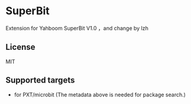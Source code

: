 # SuperBit

Extension for Yahboom SuperBit V1.0 ，and change by lzh

## License

MIT

## Supported targets

* for PXT/microbit
(The metadata above is needed for package search.)
